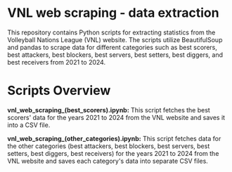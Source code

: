 # VNL web scraping - data extraction

This repository contains Python scripts for extracting statistics from the Volleyball Nations League (VNL) website. The scripts utilize BeautifulSoup and pandas to scrape data for different categories such as best scorers, best attackers, best blockers, best servers, best setters, best diggers, and best receivers from 2021 to 2024.

# Scripts Overview

**vnl_web_scraping_(best_scorers).ipynb:**
This script fetches the best scorers' data for the years 2021 to 2024 from the VNL website and saves it into a CSV file. 

**vnl_web_scraping_(other_categories).ipynb:**
This script fetches data for the other categories (best attackers, best blockers, best servers, best setters, best diggers, best receivers) for the years 2021 to 2024 from the VNL website and saves each category's data into separate CSV files.
